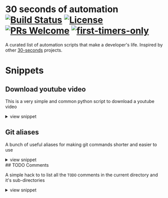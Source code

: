 # 30 seconds of automation [![Build Status](https://travis-ci.com/arjunmahishi/30-seconds-of-automation.svg?branch=master)](https://travis-ci.com/arjunmahishi/30-seconds-of-automation) [![License](https://img.shields.io/badge/license-CC0--1.0-blue.svg)](https://github.com/arjunmahishi/30-seconds-of-automation/blob/master/LICENSE) [![PRs Welcome](https://img.shields.io/badge/PRs-welcome-brightgreen.svg?style=flat-square)](http://makeapullrequest.com) [![first-timers-only](https://img.shields.io/badge/first--timers--only-friendly-blue.svg?style=flat-square)](https://www.firsttimersonly.com/) 

A curated list of automation scripts that make a developer's life. Inspired by other [30-seconds](https://github.com/30-seconds) projects.

# Snippets

## Download youtube video
This is a very simple and common python script to download a youtube video

<details>
<summary>view snippet</summary>

### Setup
```bash
pip install pytube
```

### Code
```py
from pytube import YouTube
yt = YouTube("<youtube-link>")
yt = yt.get('mp4', '720p')
yt.download('/path/to/download/directory')
```

</details>

## Git aliases

A bunch of useful aliases for making git commands shorter and easier to use

<details>
<summary>view snippet</summary>

### Setup

Copy the below code to your `.bashrc` or `.zshrc` etc and source it (Ex: `source ~/.bashrc`)

### Code
```bash
alias gst="git status"
alias glg="git log"
alias gpm="git push origin master" 
alias gac="git add -A && git commit $1" # add and commit new changes
alias grh="git reset HEAD~1" # undo the last commit
```

</details>
## TODO Comments

A simple hack to to list all the `TODO` comments in the current directory and it's sub-directories

<details>
<summary>view snippet</summary>

### Setup

- create a python script and put the below code in it
- make the script executable by running  `chmod +x path/to/the/script.py`
- Copy the following alias to you `.bashrc` or `.zshrc` etc

```bash
alias todo="path/to/the/script.py"
```

### Code
```python
#!/usr/bin/env python
import os

def searchForTodo(filename):
    todos = "%s:\n" % filename
    flag = False
    with open(filename) as f:
        conts = f.read()
        for line in conts.split("\n"):
            if "TODO" in line:
                flag = True
                todos += "\t- " + line.split("TODO")[1].replace(":", "").replace("-", "") + "\n"
    if flag:
        return todos.replace("./", "") 
    return ""

def run(path):
    files = [path+"/"+f for f in os.listdir(path)]
    for f in files:
        if os.path.isfile(f) and "." in f: # making sure its not a binary
            todos = searchForTodo(f)
            if todos != "": 
                print todos
        if os.path.isdir(f):
            run(f)

run(".")

# output:
# file/containing/TODO:
#       - your TODO item 1
#       - your TODO item 2
```

</details>